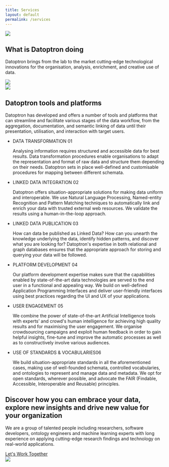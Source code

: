 ```yaml
---
title: Services
layout: default
permalink: /services
---
```

<main role="main">
  <!-- generic layout-->
  <section class="twocolumns">
    <div class="container">
      <!-- row-->
      <div class="row">
        <!-- left-->
        <div class="col-xl-4 col-lg-4 col-md-12 left">
          <!-- heading-->
          <div class="text">
            <!-- oval-->
            <img class="oval" src="{{ site.baseurl }}/assets/img/ic-oval-6.png">
            <!-- heads-->
            <h2>
               What is <span class="green">Datoptron </span>doing</h2>
            <p>
          Datoptron brings from the lab to the market cutting-edge technological innovations for the organisation, analysis, enrichment, and creative use of data. </p>
          </div>
          <!-- character-->
          <img class="character" src="{{ site.baseurl }}/assets/img/img-character-5.png">
          <!-- banner-->
          <div class="banner-wrap">
            <div class="banner">
              <!-- oval-->
              <img class="oval" src="{{ site.baseurl }}/assets/img/ic-oval-6.png">
              <!-- text-->
              <!--<h2>Successful Data Strategy</h2>
              <p>
                Discover how Datoptron can help organisation to enhance the value of their data and become partner in their data journey.
              </p>
              <a href="#">Learn More</a>-->
              <h2>Datoptron tools and platforms</h2>
              <p>
               Datoptron has developed and offers a number of tools and platforms that can streamline and facilitate various stages of the data workflow, from the aggregation, documentation, and semantic linking of data until their presentation, utilisation, and interaction with target users.
              </p>
              <!--<a href="{{ site.baseurl }}/tools"></a>-->
            </div>
          </div>
        </div>
        <!-- right-->
        <div class="col-xl-8 col-lg-8 col-md-12 right">
          <!-- pills services-->
          <ul class="services">
            <!-- li-->
            <li class="sideleft">
              <div class="wrap"> <span class="title">DATA TRANSFORMATION </span><span class="num">01</span></div>
              <div class="text">
                <p>
                  Analysing information requires structured and accessible data for best results. Data transformation procedures enable organisations to adapt the representation and format of raw data and structure them depending on their needs. Datoptron sets in place well-defined and customisable procedures for mapping between different schemata.
                </p>
                <!--<a href="{{ site.baseurl }}/tools/mint">Learn More</a>-->
              </div>
            </li>
            <!-- li-->
            <li class="sideright">
              <div class="wrap"><span class="title">LINKED DATA INTEGRATION </span><span class="num">02</span></div>
              <div class="text">
                <p>
                  Datoptron offers situation-appropriate solutions for making data uniform and interoperable. We use Natural Language Processing, Named-entity Recognition and Pattern Matching techniques to automatically link and enrich your data with trusted external web resources. We validate the results using a human-in-the-loop approach.
                </p>
                <!--<a href="{{ site.baseurl }}/tools/sage"></a>-->
              </div>
            </li>
            <!-- li-->
            <li class="sideleft">
              <div class="wrap"> <span class="title">LINKED DATA PUBLICATION </span><span class="num">03</span></div>
              <div class="text">
                <p>
                  How can data be published as Linked Data? How can you unearth the knowledge underlying the data, identify hidden patterns, and discover what you are looking for? Datoptron's expertise in both relational and graph databases ensures that the appropriate approach for storing and querying your data will be followed.
                </p>
                <!--<a href="{{ site.baseurl }}/tools/stirdata">Learn More</a>-->
              </div>
            </li>
            <!-- li-->
            <li class="sideright">
              <div class="wrap"><span class="title">PLATFORM DEVELOPMENT </span><span class="num">04</span></div>
              <div class="text">
                <p>
                  Our platform development expertise makes sure that the capabilities enabled by  state-of-the-art data technologies are served to the end user in a functional and appealing way. We build on well-defined Application Programming Interfaces and deliver user-friendly interfaces using best practices regarding the UI and UX of your applications.
                </p>
                <!--<a href="{{ site.baseurl }}/tools/crowdheritage">Learn More</a>-->
              </div>
            </li>
            <!-- li-->
            <li class="sideleft">
              <div class="wrap"> <span class="title">USER ENGAGEMENT </span><span class="num">05</span></div>
              <div class="text">
                <p>
                  We combine the power of state-of-the-art Artificial Intelligence tools with experts’ and crowd's human intelligence for achieving high quality results and for maximising the user engagement.  We organise crowdsourcing campaigns and exploit human feedback in order to gain helpful insights, fine-tune and improve the automatic processes as well as to constructively involve various audiences.
                </p>
                <!--<a href="{{ site.baseurl }}/tools/d2rml">Learn More</a>-->
              </div>
            </li>
            <!-- li-->
            <li class="sideright">
              <div class="wrap"> <span class="title">USE OF STANDARDS &amp; VOCABULARIES</span><span class="num">06</span></div>
              <div class="text">
                <p>
                  We build situation-appropriate standards in all the aforementioned cases, making use of well-founded schemata, controlled vocabularies, and ontologies to represent and manage data and metadata. We opt for open standards, wherever possible, and advocate the FAIR (Findable, Accessible, Interoperable and Reusable) principles.
                </p>
                <!--<a href="#">Learn More</a>-->
              </div>
            </li>
          </ul>
        </div>
      </div>
    </div>
  </section>
  <!-- call to action-->
  <section class="home-calltoaction">
    <div class="container">
      <!-- heading-->
      <div class="text">
        <h2>Discover how you can embrace your data, explore <span class="green">new insights </span>and drive <span class="green">new value </span>for your organization</h2>
        <p>
            We are a group of talented people including researchers, 
          software developers, ontology engineers and machine learning experts with
          long experience on applying cutting-edge research findings and technology on real-world applications.
          <!--We are a group of talented people including researchers, software developers, ontology engineers, and machine learning experts with a long experience working with standards, having contributed in the RDF, OWL and SKOS Working Groups of W3C.-->
        </p>
        <a href="{{ site.baseurl }}/contact">Let's Work Together</a>
      </div>
      <!-- character-->
      <img class="character" src="{{ site.baseurl }}/assets/img/img-character-3.png">
    </div>
  </section>
</main>
